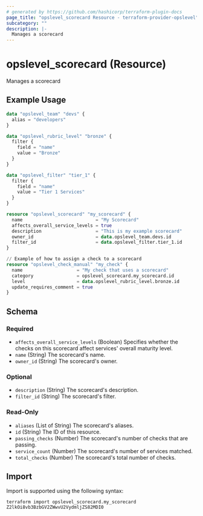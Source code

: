 ```yaml
---
# generated by https://github.com/hashicorp/terraform-plugin-docs
page_title: "opslevel_scorecard Resource - terraform-provider-opslevel"
subcategory: ""
description: |-
  Manages a scorecard
---
```


# opslevel_scorecard (Resource)

Manages a scorecard

## Example Usage

```terraform
data "opslevel_team" "devs" {
  alias = "developers"
}

data "opslevel_rubric_level" "bronze" {
  filter {
    field = "name"
    value = "Bronze"
  }
}

data "opslevel_filter" "tier_1" {
  filter {
    field = "name"
    value = "Tier 1 Services"
  }
}

resource "opslevel_scorecard" "my_scorecard" {
  name                           = "My Scorecard"
  affects_overall_service_levels = true
  description                    = "This is my example scorecard"
  owner_id                       = data.opslevel_team.devs.id
  filter_id                      = data.opslevel_filter.tier_1.id
}

// Example of how to assign a check to a scorecard
resource "opslevel_check_manual" "my_check" {
  name                    = "My check that uses a scorecard"
  category                = opslevel_scorecard.my_scorecard.id
  level                   = data.opslevel_rubric_level.bronze.id
  update_requires_comment = true
}
```

<!-- schema generated by tfplugindocs -->
## Schema

### Required

- `affects_overall_service_levels` (Boolean) Specifies whether the checks on this scorecard affect services' overall maturity level.
- `name` (String) The scorecard's name.
- `owner_id` (String) The scorecard's owner.

### Optional

- `description` (String) The scorecard's description.
- `filter_id` (String) The scorecard's filter.

### Read-Only

- `aliases` (List of String) The scorecard's aliases.
- `id` (String) The ID of this resource.
- `passing_checks` (Number) The scorecard's number of checks that are passing.
- `service_count` (Number) The scorecard's number of services matched.
- `total_checks` (Number) The scorecard's total number of checks.

## Import

Import is supported using the following syntax:

```shell
terraform import opslevel_scorecard.my_scorecard Z2lkOi8vb3BzbGV2ZWwvU2VydmljZS82MDI0
```
